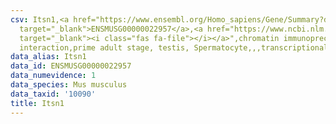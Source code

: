 ```yaml
---
csv: Itsn1,<a href="https://www.ensembl.org/Homo_sapiens/Gene/Summary?db=core;g=ENSMUSG00000022957"
  target="_blank">ENSMUSG00000022957</a>,<a href="https://www.ncbi.nlm.nih.gov/pubmed/25450459"
  target="_blank"><i class="fas fa-file"></i></a>",chromatin immunoprecipitation assay,direct
  interaction,prime adult stage, testis, Spermatocyte,,,transcriptional regulation,
data_alias: Itsn1
data_id: ENSMUSG00000022957
data_numevidence: 1
data_species: Mus musculus
data_taxid: '10090'
title: Itsn1
---
```

